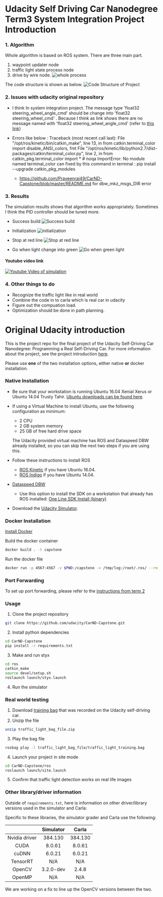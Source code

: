 # Udacity Self Driving Car Nanodegree Term3 System Integration Project Introduction

### 1. Algorithm
Whole algorithm is based on ROS system. There are three main part.
1. waypoint updater node 
2. traffic light state process node
3. drive by wire node. 
![whole process](https://github.com/Fred159/CarND-Term3-System-Integration-Project/blob/master/imgs/final-project-ros-graph-v2.png)

The code structure is shown as below.
![Code Structure of Project](https://github.com/Fred159/CarND-Term3-System-Integration-Project/blob/master/resultsIMG/Code_structure.png)

### 2. Issues with udacity original repository 
- I think In system integration project. The message type 'float32 steering_wheel_angle_cmd' should be change into 'float32 steering_wheel_cmd' . Because I think as link shows there are no message named with 'float32 steering_wheel_angle_cmd' (refer to [this link](https://bitbucket.org/DataspeedInc/dbw_mkz_ros/src/default/dbw_mkz_msgs/msg/SteeringReport.msg))

- Errors like below : 
Traceback (most recent call last):
  File "/opt/ros/kinetic/bin/catkin_make", line 13, in <module>
    from catkin.terminal_color import disable_ANSI_colors, fmt
  File "/opt/ros/kinetic/lib/python2.7/dist-packages/catkin/terminal_color.py", line 2, in <module>
    from catkin_pkg.terminal_color import *  # noqa
ImportError: No module named terminal_color
 can fixed by this command in terminal : pip install --upgrade catkin_pkg_modules
  
  - https://github.com/Praveenraj49/CarND-Capstone/blob/master/README.md for dbw_mkz_msgs_DIR error
  
  
### 3. Results
The simulation results shows that algorithm works appropriately. Sometimes I think the PID controller should be tuned more.

- Success build
![Success build](https://github.com/Fred159/CarND-Term3-System-Integration-Project/blob/master/resultsIMG/Success_run.png)

- Initialization
![initialization](https://github.com/Fred159/CarND-Term3-System-Integration-Project/blob/master/resultsIMG/Initialize_state.png)

- Stop at red line
![Stop at red line](https://github.com/Fred159/CarND-Term3-System-Integration-Project/blob/master/resultsIMG/Stop_at_stopline_redlight.png)

- Go when light change into green
![Go when green light](https://github.com/Fred159/CarND-Term3-System-Integration-Project/blob/master/resultsIMG/Move_when_lightgreen.png)

#### Youtube video link
[![Youtube Video of simulation](https://github.com/Fred159/CarND-Term3-System-Integration-Project/blob/master/resultsIMG/Initialize_state.png)](https://youtu.be/co9v8uI5phI "Simulation results")

### 4. Other things to do
- Recognize the traffic light like in real world
- Combine the code in to carla which is real car in udacity
- Figure out the compuation load.
- Optimization should be done in path planning.

# Original Udacity introduction
This is the project repo for the final project of the Udacity Self-Driving Car Nanodegree: Programming a Real Self-Driving Car. For more information about the project, see the project introduction [here](https://classroom.udacity.com/nanodegrees/nd013/parts/6047fe34-d93c-4f50-8336-b70ef10cb4b2/modules/e1a23b06-329a-4684-a717-ad476f0d8dff/lessons/462c933d-9f24-42d3-8bdc-a08a5fc866e4/concepts/5ab4b122-83e6-436d-850f-9f4d26627fd9).

Please use **one** of the two installation options, either native **or** docker installation.

### Native Installation

* Be sure that your workstation is running Ubuntu 16.04 Xenial Xerus or Ubuntu 14.04 Trusty Tahir. [Ubuntu downloads can be found here](https://www.ubuntu.com/download/desktop).
* If using a Virtual Machine to install Ubuntu, use the following configuration as minimum:
  * 2 CPU
  * 2 GB system memory
  * 25 GB of free hard drive space

  The Udacity provided virtual machine has ROS and Dataspeed DBW already installed, so you can skip the next two steps if you are using this.

* Follow these instructions to install ROS
  * [ROS Kinetic](http://wiki.ros.org/kinetic/Installation/Ubuntu) if you have Ubuntu 16.04.
  * [ROS Indigo](http://wiki.ros.org/indigo/Installation/Ubuntu) if you have Ubuntu 14.04.
* [Dataspeed DBW](https://bitbucket.org/DataspeedInc/dbw_mkz_ros)
  * Use this option to install the SDK on a workstation that already has ROS installed: [One Line SDK Install (binary)](https://bitbucket.org/DataspeedInc/dbw_mkz_ros/src/81e63fcc335d7b64139d7482017d6a97b405e250/ROS_SETUP.md?fileviewer=file-view-default)
* Download the [Udacity Simulator](https://github.com/udacity/CarND-Capstone/releases).

### Docker Installation
[Install Docker](https://docs.docker.com/engine/installation/)

Build the docker container
```bash
docker build . -t capstone
```

Run the docker file
```bash
docker run -p 4567:4567 -v $PWD:/capstone -v /tmp/log:/root/.ros/ --rm -it capstone
```

### Port Forwarding
To set up port forwarding, please refer to the [instructions from term 2](https://classroom.udacity.com/nanodegrees/nd013/parts/40f38239-66b6-46ec-ae68-03afd8a601c8/modules/0949fca6-b379-42af-a919-ee50aa304e6a/lessons/f758c44c-5e40-4e01-93b5-1a82aa4e044f/concepts/16cf4a78-4fc7-49e1-8621-3450ca938b77)

### Usage

1. Clone the project repository
```bash
git clone https://github.com/udacity/CarND-Capstone.git
```

2. Install python dependencies
```bash
cd CarND-Capstone
pip install -r requirements.txt
```
3. Make and run styx
```bash
cd ros
catkin_make
source devel/setup.sh
roslaunch launch/styx.launch
```
4. Run the simulator

### Real world testing
1. Download [training bag](https://s3-us-west-1.amazonaws.com/udacity-selfdrivingcar/traffic_light_bag_file.zip) that was recorded on the Udacity self-driving car.
2. Unzip the file
```bash
unzip traffic_light_bag_file.zip
```
3. Play the bag file
```bash
rosbag play -l traffic_light_bag_file/traffic_light_training.bag
```
4. Launch your project in site mode
```bash
cd CarND-Capstone/ros
roslaunch launch/site.launch
```
5. Confirm that traffic light detection works on real life images

### Other library/driver information
Outside of `requirements.txt`, here is information on other driver/library versions used in the simulator and Carla:

Specific to these libraries, the simulator grader and Carla use the following:

|        | Simulator | Carla  |
| :-----------: |:-------------:| :-----:|
| Nvidia driver | 384.130 | 384.130 |
| CUDA | 8.0.61 | 8.0.61 |
| cuDNN | 6.0.21 | 6.0.21 |
| TensorRT | N/A | N/A |
| OpenCV | 3.2.0-dev | 2.4.8 |
| OpenMP | N/A | N/A |

We are working on a fix to line up the OpenCV versions between the two.

